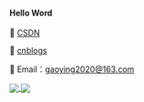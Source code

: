 #### Hello Word

:link: [CSDN](https://blog.csdn.net/qq_39435411)  

:link: [cnblogs](https://www.cnblogs.com/gy77/)

 :email: Email：gaoying2020@163.com


<a href="https://github.com/gy-7">
  <img align="center" src="https://github-readme-stats.vercel.app/api?username=gy-7&show_icons=true&theme=buefy" />
</a>

<a href="https://github.com/gy-7">
  <img align="center" src="https://github-readme-stats.vercel.app/api/top-langs/?username=gy-7&theme=buefy" />
</a>
